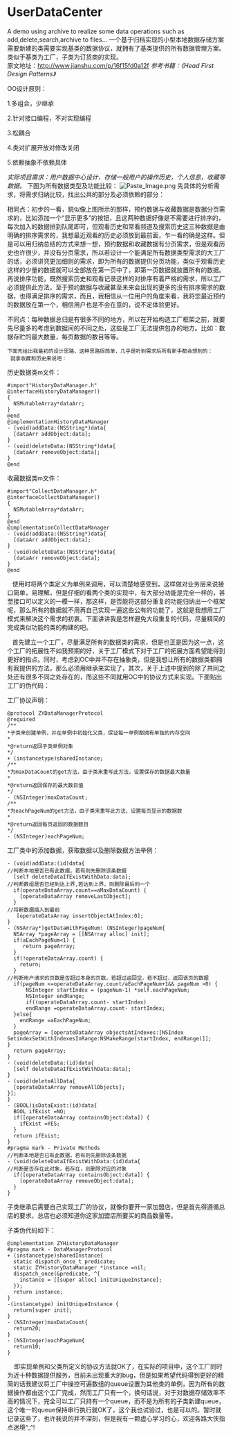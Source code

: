 # UserDataCenter
A demo using archive to realize some data operations such as add,delete,search,archive to files...
一个基于归档实现的小型本地数据存储方案需要新建的类需要实现基类的数据协议，就拥有了基类提供的所有数据管理方案。类似于基类为工厂，子类为订货商的实现。		
原文地址：http://www.jianshu.com/p/16f15fd0a12f
*参考书籍：《Head First Design Patterns》*
	
OO设计原则：

1.多组合，少继承

2.针对接口编程，不对实现编程

3.松耦合

4.类对扩展开放对修改关闭

5.依赖抽象不依赖具体
	
*实际项目需求：用户数据中心设计，存储一般用户的操作历史，个人信息，收藏等数据。*
下图为所有数据类型及功能比较：
![Paste_Image.png](http://upload-images.jianshu.io/upload_images/1918592-d5ad13f76be239ce.png?imageMogr2/auto-orient/strip%7CimageView2/2/w/1240)
    先具体的分析需求，将需求归纳比较，找出公共的部分及必须依赖的部分：
		
   相同点：初步的一看，貌似像上图所示的那样，预约数据与收藏数据是数据分页需求的，比如添加一个“显示更多”的按钮，且这两种数据好像是不需要进行排序的，每次加入的数据排到队尾即可，但观看历史和常看频道及搜索历史这三种数据是由明确的排序需求的，我想最近观看的历史必须放到最前面，乍一看的确是这样。但是可以用归纳总结的方式来想一想，预约数据和收藏数据有分页需求，但是观看历史也许很少，并没有分页需求，所以若设计一个能满足所有数据类型需求的大工厂的话，必须讲究更加细则的需求，即为所有的数据提供分页功能，类似于观看历史这样的少量的数据就可以全部放在第一页中了，即第一页数据就放置所有的数据。再说排序功能，既然搜索历史和观看记录这样的对排序有着严格的需求，所以工厂必须提供此方法，至于预约数据与收藏甚至未来会出现的更多的没有排序需求的数据，也得满足排序的需求，而且，我相信从一位用户的角度来看，我将您最近预约的数据放在第一个，相信用户也是不会在意的，说不定体验更好。
	 
不同点：每种数据总归是有很多不同的地方，所以在开始构造工厂框架之前，就要先尽量多的考虑到数据间的不同之处，这些是工厂无法提供包办的地方。比如：数据存贮的最大数量，每页数据的数目等等。

    下面先给出我最初的设计思路，这种思路很简单，几乎是听到需求后所有新手都会想到的：
     就拿收藏和历史来说吧：
历史数据类m文件：
```
#import"HistoryDataManager.h"
@interfaceHistoryDataManager()
{
  NSMutableArray*dataArr;
}
@end
@implementationHistoryDataManager
- (void)addData:(NSString*)data{
  [dataArr addObject:data];
}
- (void)deleteData:(NSString*)data{
  [dataArr removeObject:data];
}
@end
```
收藏数据类m文件：
```
#import"CollectDataManager.h"
@interfaceCollectDataManager()
{
  NSMutableArray*dataArr;
}
@end
@implementationCollectDataManager
- (void)addData:(NSString*)data{
  [dataArr addObject:data];
}
- (void)deleteData:(NSString*)data{
  [dataArr removeObject:data];
}
@end
```
   使用时将两个类定义为单例来调用，可以清楚地感受到，这样做对业务层来说接口简单，易理解，但是仔细的看两个类的实现中，有大部分功能是完全一样的，甚至接口可以定义的一模一样，那这样，是否能将这部分重复的功能归纳出一个框架呢，那么所有的数据就不用再自己实现一遍这些公有的功能了，这就是我想用工厂模式来解决这个需求的初衷。下面讲讲我是怎样避免大段重复的代码，尽量精简的完成类似功能的类的构建的吧。
	 
   首先建立一个工厂，尽量满足所有的数据类的需求，但是也正是因为这一点，这个工厂的拓展性不如我预期的好，关于工厂模式下对于工厂的拓展方面希望能得到更好的指点。同时，考虑到OC中并不存在抽象类，但是我想让所有的数据类都拥有我提供的方法，那么必须用继承来实现了，其次，关于上述中提到的除了共同之处还有很多不同之处存在的，而这些不同就用OC中的协议方式来实现。下面贴出工厂的伪代码：
	 
工厂协议声明：
```
@protocol ZYDataManagerProtocol 
@required
/**
*子类来创建单例，并在单例中初始化父类，保证每一单例都拥有单独的内存空间
*
*@return返回子类单例对象
*/
+ (instancetype)sharedInstance;
/**
*为maxDataCount的get方法，由子类来重写此方法，设置保存的数据最大数量
*
*@return返回保存的最大数目值
*/
- (NSInteger)maxDataCount;
/**
*为eachPageNum的get方法，由子类来重写此方法，设置每页显示的数据数
*
*@return返回每页返回的数据数目
*/
- (NSInteger)eachPageNum;
```
工厂类中的添加数据，获取数据以及删除数据方法举例：
```
- (void)addData:(id)data{
//判断本地是否已有此数据，若有则先删除该条数据
  [self deleteDataIfExistWithData:data];
//判断数组是否已经到达上界,若达到上界，则删除最后的一个
  if(operateDataArray.count==aMaxDataCount) {
    [operateDataArray removeLastObject];
  }
//将新数据插入到最前
   [operateDataArray insertObjectAtIndex:0];
}
- (NSArray*)getDataWithPageNum: (NSInteger)pageNum{
  NSArray *pageArray = [[NSArray alloc] init];
  if(aEachPageNum<1) {
     return pageArray;
  }
  if(!operateDataArray.count) {
    return;
  }
//判断用户请求的页数是否超过本身的页数，若超过返回空，若不超过，返回该页的数据
  if(pageNum <=operateDataArray.count/aEachPageNum+1&& pageNum >0) {
      NSInteger startIndex = (pageNum-1) *self.eachPageNum;
      NSInteger endRange;
      if((operateDataArray.count- startIndex)
      endRange =operateDataArray.count- startIndex;
  }else{
    endRange =aEachPageNum;
  }
  pageArray = [operateDataArray objectsAtIndexes:[NSIndex SetindexSetWithIndexesInRange:NSMakeRange(startIndex, endRange)]];
}
  return pageArray;
}
- (void)deleteData:(id)data{
  [self deleteDataIfExistWithData:data];
}
- (void)deleteAllData{
  [operateDataArray removeAllObjects];
}];
}
- (BOOL)isDataExist:(id)data{
  BOOL ifExist =NO;
  if([operateDataArray containsObject:data]) {
    ifExist =YES;
  }
  return ifExist;
}
#pragma mark - Private Methods
//判断本地是否已有此数据，若有则先删除该条数据
- (void)deleteDataIfExistWithData:(id)data{
//判断是否存在此对象，若存在，则删除对应的对象
  if([operateDataArray containsObject:data]) {
    [operateDataArray removeObject:data];
  }
}
```
子类继承后需要自己实现工厂的协议，就像你要开一家加盟店，但是首先得遵循总店的要求，总店也必须知道你这家加盟店所要买的商品数量等。

子类伪代码如下：
```
@implementation ZYHistoryDataManager
#pragma mark - DataManagerProtocol
+ (instancetype)sharedInstance{
  static dispatch_once_t predicate;
  static ZYHistoryDataManager *instance =nil;
  dispatch_once(&predicate, ^{
    instance = [[super alloc] initUniqueInstance];
  });
  return instance;
}
-(instancetype) initUniqueInstance {
  return[super init];
}
- (NSInteger)maxDataCount{
  return20;
}
- (NSInteger)eachPageNum{
  return10;
}
```
   
   即实现单例和父类所定义的协议方法就OK了，在实际的项目中，这个工厂同时为近十种数据提供服务，目前未出现重大的bug，但是如果希望代码得到更好的精简的话我建议将工厂中操控可遍数组的queue设置为其他类的单例，因为所有的数据操作都由这个工厂完成，然而工厂只有一个，换句话说，对于对数据存储效率不高的情况下，完全可以工厂只持有一个queue，而不是为所有的子类新建queue，这个唯一的queue保持串行执行就OK了，这个我也试验过，也是可以的。暂时就记录这些了，也许我说的并不深刻，但是我有一颗虚心学习的心，欢迎各路大侠指点迷境^_^!
